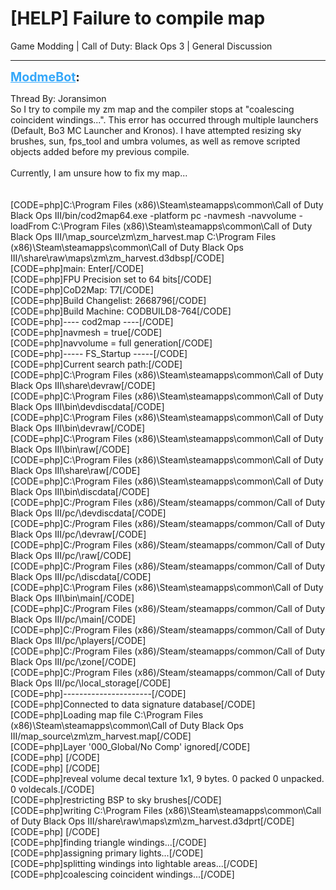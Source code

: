 # [HELP] Failure to compile map
Game Modding | Call of Duty: Black Ops 3 | General Discussion

---
<strong style="font-size: 1.4em;"><span style="text-decoration: underline;text-decoration-color: #34a7f9;"><span style="color:#34a7f9;">ModmeBot</span></span>:</strong>

<p>Thread By: Joransimon<br />So I try to compile my zm map and the compiler stops at &quot;coalescing coincident windings...&quot;. This error has occurred through multiple launchers (Default, Bo3 MC Launcher and Kronos). I have attempted resizing sky brushes, sun, fps_tool and umbra volumes, as well as remove scripted objects added before my previous compile. <br /> <br />Currently, I am unsure how to fix my map...<br /> <br /> <br />[CODE=php]C:\Program Files (x86)\Steam\steamapps\common\Call of Duty Black Ops III/bin/cod2map64.exe -platform pc -navmesh -navvolume -loadFrom C:\Program Files (x86)\Steam\steamapps\common\Call of Duty Black Ops III/\map_source\zm\zm_harvest.map C:\Program Files (x86)\Steam\steamapps\common\Call of Duty Black Ops III/\share\raw\maps\zm\zm_harvest.d3dbsp[/CODE]<br />[CODE=php]main: Enter[/CODE]<br />[CODE=php]FPU Precision set to 64 bits[/CODE]<br />[CODE=php]CoD2Map: T7[/CODE]<br />[CODE=php]Build Changelist: 2668796[/CODE]<br />[CODE=php]Build Machine: CODBUILD8-764[/CODE]<br />[CODE=php]---- cod2map ----[/CODE]<br />[CODE=php]navmesh = true[/CODE]<br />[CODE=php]navvolume = full generation[/CODE]<br />[CODE=php]----- FS_Startup -----[/CODE]<br />[CODE=php]Current search path:[/CODE]<br />[CODE=php]C:\Program Files (x86)\Steam\steamapps\common\Call of Duty Black Ops III\share\devraw[/CODE]<br />[CODE=php]C:\Program Files (x86)\Steam\steamapps\common\Call of Duty Black Ops III\bin\devdiscdata[/CODE]<br />[CODE=php]C:\Program Files (x86)\Steam\steamapps\common\Call of Duty Black Ops III\bin\devraw[/CODE]<br />[CODE=php]C:\Program Files (x86)\Steam\steamapps\common\Call of Duty Black Ops III\bin\raw[/CODE]<br />[CODE=php]C:\Program Files (x86)\Steam\steamapps\common\Call of Duty Black Ops III\share\raw[/CODE]<br />[CODE=php]C:\Program Files (x86)\Steam\steamapps\common\Call of Duty Black Ops III\bin\discdata[/CODE]<br />[CODE=php]C:/Program Files (x86)/Steam/steamapps/common/Call of Duty Black Ops III/pc/\devdiscdata[/CODE]<br />[CODE=php]C:/Program Files (x86)/Steam/steamapps/common/Call of Duty Black Ops III/pc/\devraw[/CODE]<br />[CODE=php]C:/Program Files (x86)/Steam/steamapps/common/Call of Duty Black Ops III/pc/\raw[/CODE]<br />[CODE=php]C:/Program Files (x86)/Steam/steamapps/common/Call of Duty Black Ops III/pc/\discdata[/CODE]<br />[CODE=php]C:\Program Files (x86)\Steam\steamapps\common\Call of Duty Black Ops III\bin\main[/CODE]<br />[CODE=php]C:/Program Files (x86)/Steam/steamapps/common/Call of Duty Black Ops III/pc/\main[/CODE]<br />[CODE=php]C:/Program Files (x86)/Steam/steamapps/common/Call of Duty Black Ops III/pc/\players[/CODE]<br />[CODE=php]C:/Program Files (x86)/Steam/steamapps/common/Call of Duty Black Ops III/pc/\zone[/CODE]<br />[CODE=php]C:/Program Files (x86)/Steam/steamapps/common/Call of Duty Black Ops III/pc/\local_storage[/CODE]<br />[CODE=php]----------------------[/CODE]<br />[CODE=php]Connected to data signature database[/CODE]<br />[CODE=php]Loading map file C:\Program Files (x86)\Steam\steamapps\common\Call of Duty Black Ops III/map_source\zm\zm_harvest.map[/CODE]<br />[CODE=php]Layer &#39;000_Global/No Comp&#39; ignored[/CODE]<br />[CODE=php] [/CODE]<br />[CODE=php] [/CODE]<br />[CODE=php]reveal volume decal texture 1x1, 9 bytes. 0 packed 0 unpacked. 0 voldecals.[/CODE]<br />[CODE=php]restricting BSP to sky brushes[/CODE]<br />[CODE=php]writing C:\Program Files (x86)\Steam\steamapps\common\Call of Duty Black Ops III/share\raw\maps\zm\zm_harvest.d3dprt[/CODE]<br />[CODE=php] [/CODE]<br />[CODE=php]finding triangle windings...[/CODE]<br />[CODE=php]assigning primary lights...[/CODE]<br />[CODE=php]splitting windings into lightable areas...[/CODE]<br />[CODE=php]coalescing coincident windings...[/CODE]</p>
